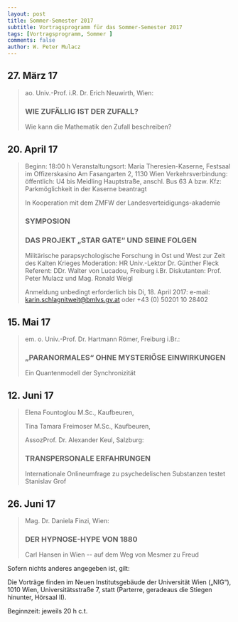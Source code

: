 ```yaml
---
layout: post
title: Sommer-Semester 2017
subtitle: Vortragsprogramm für das Sommer-Semester 2017
tags: [Vortragsprogramm, Sommer ]
comments: false
author: W. Peter Mulacz
---
```


## 27. März 17
> ao. Univ.-Prof. i.R. Dr. Erich Neuwirth, Wien:
> ### WIE ZUFÄLLIG IST DER ZUFALL?
> Wie kann die Mathematik den Zufall beschreiben?

## 20. April 17
> Beginn: 18:00 h
> Veranstaltungsort:
> Maria Theresien-Kaserne, Festsaal im Offizerskasino
> Am Fasangarten 2, 1130 Wien
> Verkehrsverbindung:
> öffentlich: U4 bis Meidling Hauptstraße,
> anschl. Bus 63 A
> bzw. Kfz: Parkmöglichkeit in der Kaserne beantragt
>
> In Kooperation mit dem ZMFW der Landesverteidigungs-akademie
>
> ### SYMPOSION
> ### DAS PROJEKT „STAR GATE“ UND SEINE FOLGEN
> Militärische parapsychologische Forschung in Ost und West zur Zeit des Kalten Krieges
> Moderation: HR Univ.-Lektor Dr. Günther Fleck
> Referent: DDr. Walter von Lucadou, Freiburg i.Br.
> Diskutanten:  Prof. Peter Mulacz und Mag. Ronald Weigl
>
> Anmeldung unbedingt erforderlich bis Di, 18. April 2017:
> e-mail: karin.schlagnitweit@bmlvs.gv.at oder +43 (0) 50201 10 28402


## 15. Mai 17
> em. o. Univ.-Prof. Dr. Hartmann Römer, Freiburg i.Br.:
> ### „PARANORMALES“ OHNE MYSTERIÖSE EINWIRKUNGEN
> Ein Quantenmodell der Synchronizität


## 12. Juni 17
> Elena Fountoglou M.Sc., Kaufbeuren,
>
> Tina Tamara Freimoser M.Sc., Kaufbeuren,
>
> AssozProf. Dr. Alexander Keul, Salzburg:
> ### TRANSPERSONALE ERFAHRUNGEN
> Internationale Onlineumfrage zu psychedelischen Substanzen testet Stanislav Grof


## 26. Juni 17
> Mag. Dr. Daniela Finzi, Wien:
> ### DER HYPNOSE-HYPE VON 1880
> Carl Hansen in Wien -- auf dem Weg von Mesmer zu Freud



Sofern nichts anderes angegeben ist, gilt:

Die Vorträge finden im Neuen Institutsgebäude der Universität Wien („NIG“), 1010 Wien, Universitätsstraße 7, statt (Parterre, geradeaus die Stiegen hinunter, Hörsaal II).

Beginnzeit: jeweils 20 h c.t.
